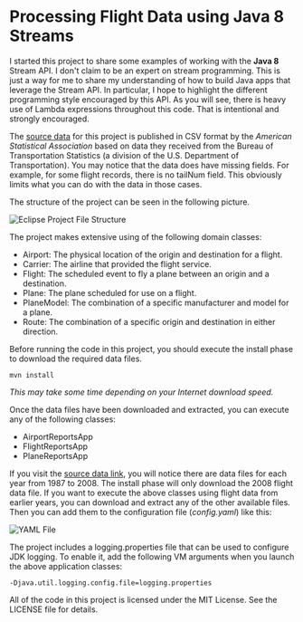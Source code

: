 Processing Flight Data using Java 8 Streams
===========================================

I started this project to share some examples of working with the **Java 8** 
Stream API. I don't claim to be an expert on stream programming. This is just
a way for me to share my understanding of how to build Java apps that leverage 
the Stream API. In particular, I hope to highlight the different programming style
encouraged by this API. As you will see, there is heavy use of Lambda expressions
throughout this code. That is intentional and strongly encouraged.

The [source data](http://stat-computing.org/dataexpo/2009/the-data.html "Flight Data") 
for this project is published in CSV format by the *American Statistical Association* 
based on data they received from the Bureau of Transportation Statistics (a division 
of the U.S. Department of Transportation). You may notice that the data does have 
missing fields. For example, for some flight records, there is no tailNum field. This 
obviously limits what you can do with the data in those cases.

The structure of the project can be seen in the following picture.

![Eclipse Project File Structure](https://i.imgur.com/MCXEizd.gif)

The project makes extensive using of the following domain classes:

* Airport: The physical location of the origin and destination for a flight.
* Carrier: The airline that provided the flight service.
* Flight: The scheduled event to fly a plane between an origin and a destination.
* Plane: The plane scheduled for use on a flight.
* PlaneModel: The combination of a specific manufacturer and model for a plane.
* Route: The combination of a specific origin and destination in either direction.

Before running the code in this project, you should execute the install phase
to download the required data files.

~~~
mvn install
~~~
*This may take some time depending on your Internet download speed.*

Once the data files have been downloaded and extracted, you can execute any 
of the following classes:

* AirportReportsApp
* FlightReportsApp
* PlaneReportsApp

If you visit the [source data link](http://stat-computing.org/dataexpo/2009/the-data.html "Flight Data"), 
you will notice there are data files for each year from 1987 to 2008. 
The install phase will only download the 2008 flight data file. If you want to 
execute the above classes using flight data from earlier years, you can 
download and extract any of the other available files. Then you can add them to 
the configuration file (*config.yaml*) like this:

![YAML File](https://i.imgur.com/YJjsU6w.gif) 

The project includes a logging.properties file that can be used to configure
JDK logging. To enable it, add the following VM arguments when you launch the 
above application classes:

~~~
-Djava.util.logging.config.file=logging.properties
~~~

All of the code in this project is licensed under the MIT License. See the 
LICENSE file for details.
